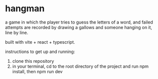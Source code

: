 # hangman
a game in which the player tries to guess the letters of a word, and failed attempts are recorded by drawing a gallows and someone hanging on it, line by line.


built with vite + react + typescript. 

instructions to get up and running: 
1) clone this repository
2) in your terminal, cd to the root directory of the project and run npm install, then npm run dev
